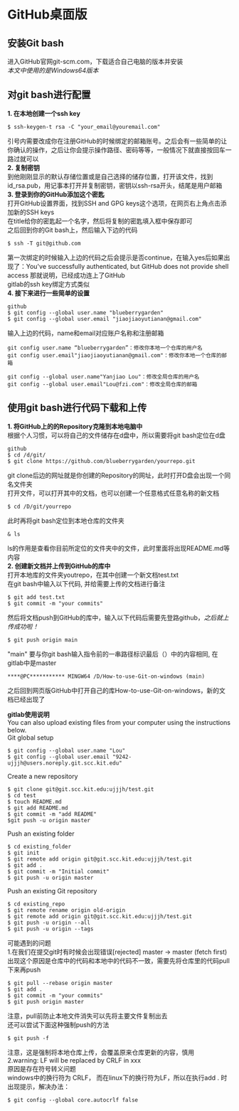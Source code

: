 GitHub桌面版
======

## 安装Git bash

进入GitHub官网git-scm.com，下载适合自己电脑的版本并安装  
*本文中使用的是Windows64版本*

## 对git bash进行配置  
  
**1. 在本地创建一个ssh key**

    $ ssh-keygen-t rsa -C "your_email@youremail.com"
引号内需要改成你在注册GitHub的时候绑定的邮箱账号。之后会有一些简单的让你确认的操作，之后让你会提示操作路径、密码等等，一般情况下就直接按回车一路过就可以  
**2. 复制密钥**  
到他刚刚显示的默认存储位置或是自己选择的储存位置，打开该文件，找到id_rsa.pub，用记事本打开并复制密钥，密钥以ssh-rsa开头，结尾是用户邮箱  
**3. 登录到你的GitHub添加这个密匙**  
打开GitHub设置界面，找到SSH and GPG keys这个选项，在网页右上角点击添加新的SSH keys  
在title给你的密匙起一个名字，然后将复制的密匙填入框中保存即可  
之后回到你的Git bash上，然后输入下边的代码

    $ ssh -T git@github.com
    
第一次绑定的时候输入上边的代码之后会提示是否continue，在输入yes后如果出现了：You've successfully authenticated, but GitHub does not provide shell access 那就说明，已经成功连上了GitHub  
gitlab的ssh key绑定方式类似  
**4. 接下来进行一些简单的设置**  

    github
    $ git config --global user.name "blueberrygarden"
    $ git config --global user.email "jiaojiaoyutianan@gmail.com"
输入上边的代码，name和email对应账户名称和注册邮箱
    
    
    git config user.name “blueberrygarden”：修改你本地一个仓库的用户名
    git config user.email"jiaojiaoyutianan@gmail.com"：修改你本地一个仓库的邮箱

    git config --global user.name"Yanjiao Lou"：修改全局仓库的用户名
    git config --global user.email"Lou@fzi.com"：修改全局仓库的邮箱

## 使用git bash进行代码下载和上传  

**1. 将GitHub上的的Repository克隆到本地电脑中**  
根据个人习惯，可以将自己的文件储存在d盘中，所以需要将git bash定位在d盘  

    github
    $ cd /d/git/
    $ git clone https://github.com/blueberrygarden/yourrepo.git   
git clone后边的网址就是你创建的Repository的网址，此时打开D盘会出现一个同名文件夹  
打开文件，可以打开其中的文档，也可以创建一个任意格式任意名称的新文档

    $ cd /D/git/yourrepo
此时再将git bash定位到本地仓库的文件夹

    & ls
ls的作用是查看你目前所定位的文件夹中的文件，此时里面将出现README.md等内容  
**2. 创建新文档并上传到GitHub的库中**  
打开本地库的文件夹youtrepo，在其中创建一个新文档test.txt  
在git bash中输入以下代码, 并给需要上传的文档进行备注

    $ git add test.txt
    $ git commit -m "your commits" 
然后将文档push到GitHub的库中，输入以下代码后需要先登路github，*之后就上传成功啦！*

    $ git push origin main
"main" 要与你git bash输入指令前的一串路径标识最后（）中的内容相同, 在gitlab中是master  

    ****@PC*********** MINGW64 /D/How-to-use-Git-on-windows (main) 
之后回到网页版GitHub中打开自己的库How-to-use-Git-on-windows，新的文档已经出现了

**gitlab使用说明**  
You can also upload existing files from your computer using the instructions below.  
Git global setup  

    $ git config --global user.name "Lou"
    $ git config --global user.email "9242-ujjjh@users.noreply.git.scc.kit.edu"
Create a new repository  
    
    $ git clone git@git.scc.kit.edu:ujjjh/test.git
    $ cd test
    $ touch README.md
    $ git add README.md
    $ git commit -m "add README"
    $git push -u origin master
Push an existing folder  
    
    $ cd existing_folder
    $ git init
    $ git remote add origin git@git.scc.kit.edu:ujjjh/test.git
    $ git add .
    $ git commit -m "Initial commit"
    $ git push -u origin master
Push an existing Git repository  
    
    $ cd existing_repo
    $ git remote rename origin old-origin
    $ git remote add origin git@git.scc.kit.edu:ujjjh/test.git
    $ git push -u origin --all
    $ git push -u origin --tags
  
可能遇到的问题  
1.在我们在提交git时有时候会出现错误[rejected] master -> master (fetch first)  
出现这个原因是仓库中的代码和本地中的代码不一致，需要先将仓库里的代码pull下来再push     
    
    $ git pull --rebase origin master
    $ git add . 
    $ git commit -m "your commits"
    $ git push origin master  
注意，pull前防止本地文件消失可以先将主要文件复制出去   
还可以尝试下面这种强制push的方法  
    
    $ git push -f
注意，这是强制将本地仓库上传，会覆盖原来仓库更新的内容，慎用  
2.warning: LF will be replaced by CRLF in xxx  
原因是存在符号转义问题  
windows中的换行符为 CRLF， 而在linux下的换行符为LF，所以在执行add . 时出现提示，解决办法：  

    $ git config --global core.autocrlf false
